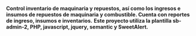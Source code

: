 **Control inventario de maquinaria y repuestos, así como los ingresos e insumos de repuestos de maquinaria y combustible. Cuenta con reportes de ingreso, insumos e inventarios.** 
**Este proyecto utiliza la plantilla sb-admin-2, PHP, javascript, jquery, semantic y SweetAlert.**

<!-- Login
![Login]( "Login")

Dashboard
![Dashboard]( "Dashboard")

Registro de Maquinaria
![Registro de Maquinaria]( "Registro de maquinaria")

Registro de Despachadores
![Registro de despachadores]( "Registro de despachadores")

Ingreso de Combustible
![Ingreso de Combustible]( "Ingreso de Combustible")

Insumo de Combustible
![Insumo de Combustible]( "Insumo de Combustible")

Reportes de Combustible
![Reportes de Combustible]( "Reportes de Combustible")

Solicitud de Repuestos
![Solicitud de repuestos]( "Solicitud de repuestos")

Salida de Repuestos
![Salida de repuestos]( "Salida de repuestos")

Ver Solicitudes de Repuestos
![Ver Solicitudes de repuestos]( "Ver Solicitudes de repuestos")

Registro de Repuestos
![Registro de Repuestos]( "Registro de Repuestos")

Salida de Repuestos
![Salida de Repuestos]( "Salida de Repuestos")

Reportes de repuestos
![Reportes de repuestos]( "Reportes de repuestos") -->

